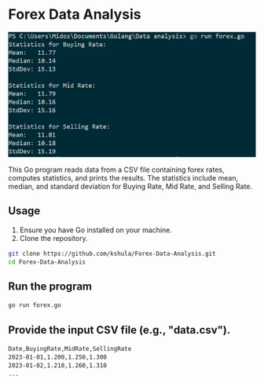 # Forex Data Analysis
![](Screenshot_1.png)

This Go program reads data from a CSV file containing forex rates, computes statistics, and prints the results. The statistics include mean, median, and standard deviation for Buying Rate, Mid Rate, and Selling Rate.

## Usage

1. Ensure you have Go installed on your machine.
2. Clone the repository.

```bash
git clone https://github.com/kshula/Forex-Data-Analysis.git
cd Forex-Data-Analysis
```
## Run the program
```bash
go run forex.go
```
## Provide the input CSV file (e.g., "data.csv").
```bash
Date,BuyingRate,MidRate,SellingRate
2023-01-01,1.200,1.250,1.300
2023-01-02,1.210,1.260,1.310
...
```

